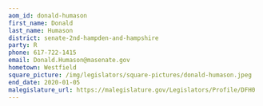 ```yaml
---
aom_id: donald-humason
first_name: Donald
last_name: Humason
district: senate-2nd-hampden-and-hampshire
party: R
phone: 617-722-1415
email: Donald.Humason@masenate.gov
hometown: Westfield
square_picture: /img/legislators/square-pictures/donald-humason.jpeg
end_date: 2020-01-05
malegislature_url: https://malegislature.gov/Legislators/Profile/DFH0
---
```

